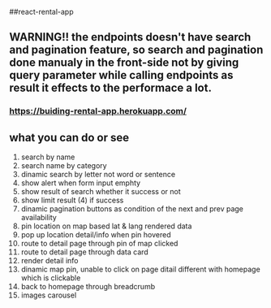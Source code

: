 ##react-rental-app

## WARNING!! the endpoints doesn't have search and pagination feature, so search and pagination done manualy in the front-side not by giving query parameter while calling endpoints as result it effects to the performace a lot.

### https://buiding-rental-app.herokuapp.com/

## what you can do or see
1. search by name
2. search name by category
3. dinamic search by letter not word or sentence
4. show alert when form input emphty
5. show result of search whether it success or not
6. show limit result (4) if success
7. dinamic pagination buttons as condition of the next and prev page availability 
8. pin location on map based lat & lang rendered data
9. pop up location detail/info when pin hovered
10. route to detail page through pin of map clicked
11. route to detail page through data card
12. render detail info
13. dinamic map pin, unable to click on page ditail different with homepage which is clickable
14. back to homepage through breadcrumb
15. images carousel
